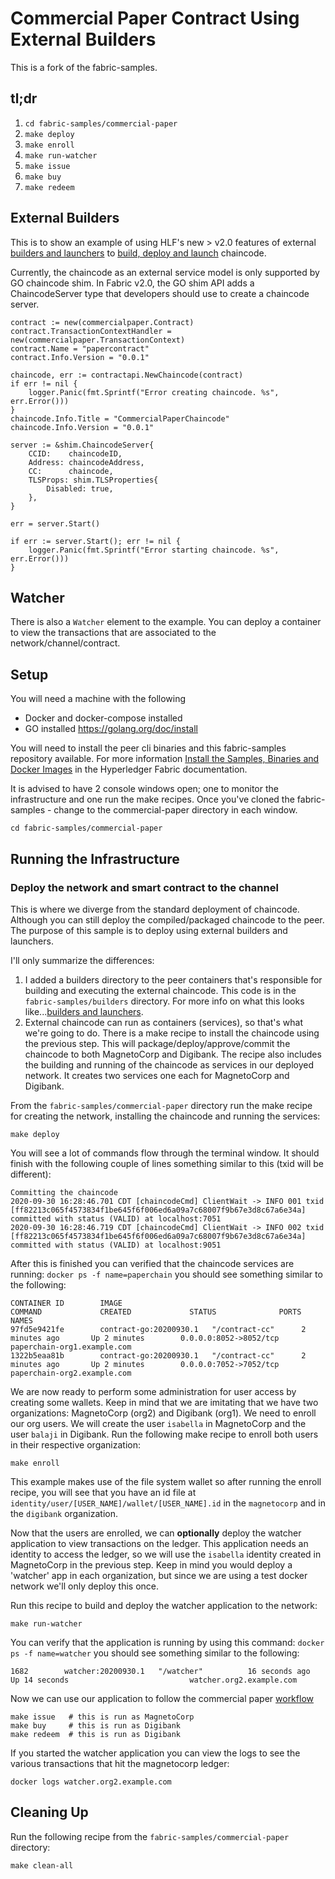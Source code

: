 # Commercial Paper Contract Using External Builders

This is a fork of the fabric-samples.

## tl;dr

1. `cd fabric-samples/commercial-paper`
2. `make deploy`
3. `make enroll`
4. `make run-watcher`
5. `make issue`
6. `make buy`
7. `make redeem`

## External Builders

This is to show an example of using HLF's new > v2.0 features of external [builders and launchers](https://hyperledger-fabric.readthedocs.io/en/release-2.2/cc_launcher.html) to [build, deploy and launch](https://hyperledger-fabric.readthedocs.io/en/release-2.2/cc_service.html) chaincode.

Currently, the chaincode as an external service model is only supported by GO chaincode shim. In Fabric v2.0, the GO shim API adds a ChaincodeServer type that developers should use to create a chaincode server.

```
contract := new(commercialpaper.Contract)
contract.TransactionContextHandler = new(commercialpaper.TransactionContext)
contract.Name = "papercontract"
contract.Info.Version = "0.0.1"

chaincode, err := contractapi.NewChaincode(contract)
if err != nil {
    logger.Panic(fmt.Sprintf("Error creating chaincode. %s", err.Error()))
}
chaincode.Info.Title = "CommercialPaperChaincode"
chaincode.Info.Version = "0.0.1"

server := &shim.ChaincodeServer{
    CCID:    chaincodeID,
    Address: chaincodeAddress,
    CC:      chaincode,
    TLSProps: shim.TLSProperties{
        Disabled: true,
    },
}

err = server.Start()

if err := server.Start(); err != nil {
    logger.Panic(fmt.Sprintf("Error starting chaincode. %s", err.Error()))
}
```

## Watcher

There is also a ```Watcher``` element to the example.  You can deploy a container to view the transactions that are associated to the network/channel/contract.

## Setup

You will need a machine with the following

- Docker and docker-compose installed
- GO installed https://golang.org/doc/install

You will need to install the peer cli binaries and this fabric-samples repository available. For more information
[Install the Samples, Binaries and Docker Images](https://hyperledger-fabric.readthedocs.io/en/latest/install.html) in the Hyperledger Fabric documentation.

It is advised to have 2 console windows open; one to monitor the infrastructure and one run the make recipes. Once you've cloned the fabric-samples - change to the commercial-paper directory in each window.

```
cd fabric-samples/commercial-paper
```

## Running the Infrastructure

### Deploy the network and smart contract to the channel

This is where we diverge from the standard deployment of chaincode.  Although you can still deploy the compiled/packaged chaincode to the peer.  The purpose of this sample is to deploy using external builders and launchers.

I'll only summarize the differences:

1. I added a builders directory to the peer containers that's responsible for building and executing the external chaincode.  This code is in the `fabric-samples/builders` directory.  For more info on what this looks like...[builders and launchers](https://hyperledger-fabric.readthedocs).
2. External chaincode can run as containers (services), so that's what we're going to do.  There is a make recipe to install the chaincode using the previous step.  This will package/deploy/approve/commit the chaincode to both MagnetoCorp and Digibank.  The recipe also includes the building and running of the chaincode as services in our deployed network.  It creates two services one each for MagnetoCorp and Digibank.

From the `fabric-samples/commercial-paper` directory run the make recipe for creating the network, installing the chaincode and running the services:

```make deploy```

You will see a lot of commands flow through the terminal window. It should finish with the following couple of lines something similar to this (txid will be different):

```
Committing the chaincode
2020-09-30 16:28:46.701 CDT [chaincodeCmd] ClientWait -> INFO 001 txid [ff82213c065f4573834f1be645f6f006ed6a09a7c68007f9b67e3d8c67a6e34a] committed with status (VALID) at localhost:7051
2020-09-30 16:28:46.719 CDT [chaincodeCmd] ClientWait -> INFO 002 txid [ff82213c065f4573834f1be645f6f006ed6a09a7c68007f9b67e3d8c67a6e34a] committed with status (VALID) at localhost:9051
```

After this is finished you can verified that the chaincode services are running: ```docker ps -f name=paperchain``` you should see something similar to the following:

```
CONTAINER ID        IMAGE                                                           COMMAND             CREATED             STATUS              PORTS                    NAMES
97fd5e9421fe        contract-go:20200930.1   "/contract-cc"      2 minutes ago       Up 2 minutes        0.0.0.0:8052->8052/tcp   paperchain-org1.example.com
1322b5eaa81b        contract-go:20200930.1   "/contract-cc"      2 minutes ago       Up 2 minutes        0.0.0.0:7052->7052/tcp   paperchain-org2.example.com
```

We are now ready to perform some administration for user access by creating some wallets.  Keep in mind that we are imitating that we have two organizations: MagnetoCorp (org2) and Digibank (org1).  We need to enroll our org users.  We will create the user `isabella` in MagnetoCorp and the user `balaji` in Digibank.  Run the following make recipe to enroll both users in their respective organization:

```
make enroll
```

This example makes use of the file system wallet so after running the enroll recipe, you will see that you have an id file at `identity/user/[USER_NAME]/wallet/[USER_NAME].id` in the `magnetocorp` and in the `digibank` organization.

Now that the users are enrolled, we can **optionally** deploy the watcher application to view transactions on the ledger.  This application needs an identity to access the ledger, so we will use the `isabella` identity created in MagnetoCorp in the previous step.  Keep in mind you would deploy a 'watcher' app in each organization, but since we are using a test docker network we'll only deploy this once.

Run this recipe to build and deploy the watcher application to the network:

```
make run-watcher
```

You can verify that the application is running by using this command: `docker ps -f name=watcher` you should see something similar to the following:

```
1682        watcher:20200930.1   "/watcher"          16 seconds ago      Up 14 seconds                           watcher.org2.example.com
```

Now we can use our application to follow the commercial paper [workflow](https://hyperledger-fabric.readthedocs.io/en/release-2.2/tutorial/commercial_paper.html#issue-application)

```
make issue   # this is run as MagnetoCorp
make buy     # this is run as Digibank
make redeem  # this is run as Digibank
```

If you started the watcher application you can view the logs to see the various transactions that hit the magnetocorp ledger:

```
docker logs watcher.org2.example.com
```

## Cleaning Up

Run the following recipe from the `fabric-samples/commercial-paper` directory:

```
make clean-all
```